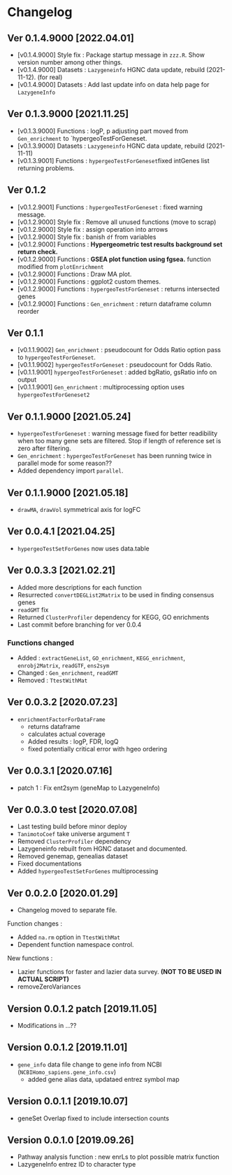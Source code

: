 # Changelog

## Ver 0.1.4.9000 [2022.04.01]
- [v0.1.4.9000] Style fix : Package startup message in `zzz.R`. Show version number among other things.
- [v0.1.4.9000] Datasets  : `Lazygeneinfo` HGNC data update, rebuild (2021-11-12). (for real)
- [v0.1.4.9000] Datasets  : Add last update info on data help page for `LazygeneInfo`

## Ver 0.1.3.9000 [2021.11.25]
- [v0.1.3.9000] Functions : logP, p adjusting part moved from `Gen_enrichment` to `hypergeoTestForGeneset.
- [v0.1.3.9000] Datasets  : `Lazygeneinfo` HGNC data update, rebuild (2021-11-11)
- [v0.1.3.9001] Functions : `hypergeoTestForGeneset`fixed intGenes list returning problems.

## Ver 0.1.2
- [v0.1.2.9001] Functions : `hypergeoTestForGeneset` : fixed warning message.
- [v0.1.2.9000] Style fix : Remove all unused functions (move to scrap)
- [v0.1.2.9000] Style fix : assign operation into arrows
- [v0.1.2.9000] Style fix : banish `df` from variables
- [v0.1.2.9000] Functions : **Hypergeometric test results background set return check.**
- [v0.1.2.9000] Functions : **GSEA plot function using fgsea.** function modified from `plotEnrichment`
- [v0.1.2.9000] Functions : Draw MA plot.
- [v0.1.2.9000] Functions : ggplot2 custom themes.
- [v0.1.2.9000] Functions : `hypergeoTestForGeneset` : returns intersected genes
- [v0.1.2.9000] Functions : `Gen_enrichment` : return dataframe column reorder

## Ver 0.1.1
- [v0.1.1.9002] `Gen_enrichment` : pseudocount for Odds Ratio option pass to `hypergeoTestForGeneset`.
- [v0.1.1.9002] `hypergeoTestForGeneset` : pseudocount for Odds Ratio.
- [v0.1.1.9001] `hypergeoTestForGeneset` : added bgRatio, gsRatio info on output
- [v0.1.1.9001] `Gen_enrichment` : multiprocessing option uses `hypergeoTestForGeneset2`

## Ver 0.1.1.9000 [2021.05.24]

* `hypergeoTestForGeneset` : warning message fixed for better readibility when too many gene sets are filtered. Stop if length of reference set is zero after filtering.
* `Gen_enrichment` : `hypergeoTestForGeneset` has been running twice in parallel mode for some reason??
* Added dependency import `parallel`.

## Ver 0.1.1.9000 [2021.05.18]

* `drawMA`, `drawVol` symmetrical axis for logFC

## Ver 0.0.4.1 [2021.04.25]

* `hypergeoTestSetForGenes` now uses data.table


## Ver 0.0.3.3 [2021.02.21]

* Added more descriptions for each function
* Resurrected `convertDEGList2Matrix` to be used in finding consensus genes
* `readGMT` fix
* Returned `ClusterProfiler` dependency for KEGG, GO enrichments
* Last commit before branching for ver 0.0.4

### Functions changed

* Added : `extractGeneList`, `GO_enrichment`, `KEGG_enrichment`, `enrobj2Matrix`, `readGTF`, `ens2sym`
* Changed : `Gen_enrichment`, `readGMT`
* Removed : `TtestWithMat`

## Ver 0.0.3.2 [2020.07.23]

* `enrichmentFactorForDataFrame`
  * returns dataframe
  * calculates actual coverage
  * Added results : logP, FDR, logQ
  * fixed potentially critical error with hgeo ordering

## Ver 0.0.3.1 [2020.07.16]

* patch 1 : Fix ent2sym (geneMap to LazygeneInfo)

## Ver 0.0.3.0 test [2020.07.08]

* Last testing build before minor deploy
* `TanimotoCoef` take universe argument `T`
* Removed `ClusterProfiler` dependency
* Lazygeneinfo rebuilt from HGNC dataset and documented.
* Removed genemap, genealias dataset
* Fixed documentations
* Added `hypergeoTestSetForGenes` multiprocessing


## Ver 0.0.2.0 [2020.01.29]

* Changelog moved to separate file.

Function changes :
 * Added `na.rm` option in `TtestWithMat`
 * Dependent function namespace control.

New functions :
 * Lazier functions for faster and lazier data survey. **(NOT TO BE USED IN ACTUAL SCRIPT)**
 * removeZeroVariances
 

## Version 0.0.1.2 patch [2019.11.05]

* Modifications in ...??


## Version 0.0.1.2 [2019.11.01]

* `gene_info` data file change to gene info from NCBI (`NCBIHomo_sapiens.gene_info.csv`)
  * added gene alias data, updataed entrez symbol map


## Version 0.0.1.1 [2019.10.07]

* geneSet Overlap fixed to include intersection counts


## Version 0.0.1.0 [2019.09.26]

* Pathway analysis function : new enrLs to plot possible matrix function
* LazygeneInfo entrez ID to character type

